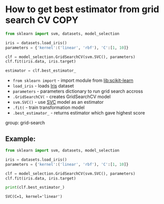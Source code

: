 # How to get best estimator from grid search CV COPY

```python
from sklearn import svm, datasets, model_selection

iris = datasets.load_iris()
parameters = {'kernel':('linear', 'rbf'), 'C':[1, 10]}

clf = model_selection.GridSearchCV(svm.SVC(), parameters)
clf.fit(iris.data, iris.target)

estimator = clf.best_estimator_
```

- `from sklearn import` - import module from [lib:scikit-learn](https://onelinerhub.com/python-scikit-learn/how-to-install-scikit-learn-using-pip)
- `load_iris` - loads [Iris](https://scikit-learn.org/stable/auto_examples/datasets/plot_iris_dataset.html) dataset
- `parameters` - parameters dictionary to run grid search accross
- `.GridSearchCV(` - creates GridSearchCV model
- `svm.SVC()` - use [SVC](https://onelinerhub.com/python-scikit-learn/svc-classifier-example) model as an estimator
- `.fit(` - train transformation model
- `.best_estimator_` - returns estimator which gave highest score 

group: grid-search

## Example: 
```python
from sklearn import svm, datasets, model_selection

iris = datasets.load_iris()
parameters = {'kernel':('linear', 'rbf'), 'C':[1, 10]}

clf = model_selection.GridSearchCV(svm.SVC(), parameters)
clf.fit(iris.data, iris.target)

print(clf.best_estimator_)
```
```
SVC(C=1, kernel='linear')

```

